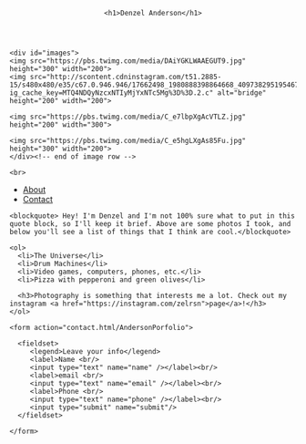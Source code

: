 <!DOCTYPE html>
<html>
  <header>
    <meta charset="utf-8">
    <meta name="viewport" content="width=device-width">
    <title>Portfolio</title>
    <link href="index.css" rel="stylesheet" type="text/css" />
    
    <h1>Denzel Anderson</h1>
  </header>
  
  <body>
    <script src="index.js"></script>
    
    <div id="images">
    <img src="https://pbs.twimg.com/media/DAiYGKLWAAEGUT9.jpg" height="300" width="200">
    <img src="http://scontent.cdninstagram.com/t51.2885-15/s480x480/e35/c67.0.946.946/17662498_1980888398864668_4097382951954677760_n.jpg?ig_cache_key=MTQ4NDQyNzcxNTIyMjYxNTc5Mg%3D%3D.2.c" alt="bridge" height="200" width="200">
    
    <img src="https://pbs.twimg.com/media/C_e7lbpXgAcVTLZ.jpg" height="200" width="300">
    
    <img src="https://pbs.twimg.com/media/C_e5hgLXgAs85Fu.jpg" height="300" width="200">
    </div><!-- end of image row -->
    
    <br>
   
  <nav>
     <ul>
      <li><a href="about.html/AndersonPortfolio">About</a></li>
      <li><a href="contact.html/AndersonPorfolio">Contact</a></li>
   </ul>
  </nav>
    
    <blockquote> Hey! I'm Denzel and I'm not 100% sure what to put in this quote block, so I'll keep it brief. Above are some photos I took, and below you'll see a list of things that I think are cool.</blockquote>
    
    <ol>
      <li>The Universe</li>
      <li>Drum Machines</li>
      <li>Video games, computers, phones, etc.</li>
      <li>Pizza with pepperoni and green olives</li>
      
      <h3>Photography is something that interests me a lot. Check out my instagram <a href="https://instagram.com/zelrsn">page</a>!</h3>
    </ol>
    
    <form action="contact.html/AndersonPorfolio">
      
      <fieldset>
         <legend>Leave your info</legend> 
         <label>Name <br/>
         <input type="text" name="name" /></label><br/>
         <label>email <br/>
         <input type="text" name="email" /></label><br/>
         <label>Phone <br/>
         <input type="text" name="phone" /></label><br/>
         <input type="submit" name="submit"/>
      </fieldset>
      
    </form>
    
  </body>
</html>
